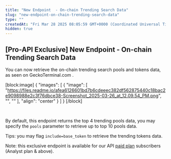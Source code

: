 ```yaml
---
title: "New Endpoint  - On-chain Trending Search Data"
slug: "new-endpoint-on-chain-trending-search-data"
type: ""
createdAt: "Fri Mar 28 2025 08:05:59 GMT+0000 (Coordinated Universal Time)"
hidden: true
---
```

## [Pro-API Exclusive] New Endpoint  - On-chain Trending Search Data

You can now retrieve the on-chain trending search pools and tokens data, as seen on GeckoTerminal.com .

[block:image]
{
  "images": [
    {
      "image": [
        "https://files.readme.io/afea6126601bd7b6cdeeec382df562875440c18bac2e9098988e2c3f76dbce38-Screenshot_2025-03-26_at_12.09.54_PM.png",
        "",
        ""
      ],
      "align": "center"
    }
  ]
}
[/block]


<br />

By default, this endpoint returns the top 4 trending pools data, you may specify the `pools` parameter to retrieve up to top 10 pools data. 

Tips: you may flag `include=base_token` to retrieve the trending tokens data.

Note:  this exclusive endpoint is available for our API [paid plan](https://www.coingecko.com/en/api/pricing) subscribers (Analyst plan & above).